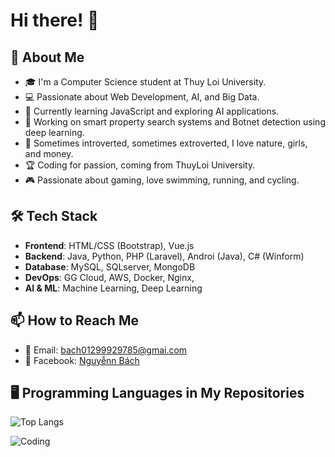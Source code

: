 # Hi there! 👋

## 🚀 About Me
- 🎓 I'm a Computer Science student at Thuy Loi University.
- 💻 Passionate about Web Development, AI, and Big Data.
- 🌱 Currently learning JavaScript and exploring AI applications.
- 🔭 Working on smart property search systems and Botnet detection using deep learning.
- 🧑 Sometimes introverted, sometimes extroverted, I love nature, girls, and money.
- 🏆 Coding for passion, coming from ThuyLoi University.
- 🎮 Passionate about gaming, love swimming, running, and cycling.

## 🛠 Tech Stack
- **Frontend**: HTML/CSS (Bootstrap), Vue.js
- **Backend**: Java, Python, PHP (Laravel), Androi (Java), C# (Winform)
- **Database**: MySQL, SQLserver, MongoDB
- **DevOps**: GG Cloud, AWS, Docker, Nginx, 
- **AI & ML**: Machine Learning, Deep Learning

## 📫 How to Reach Me
- 📧 Email: bach01299929785@gmai.com
- 📘 Facebook: [Nguyễnn Bách](https://www.facebook.com/bach.nguyenn.90)

## 🖥️ Programming Languages in My Repositories
![Top Langs](https://github-readme-stats.vercel.app/api/top-langs/?username=Bach293&layout=compact&theme=radical)

![Coding](https://media.giphy.com/media/qgQUggAC3Pfv687qPC/giphy.gif)
